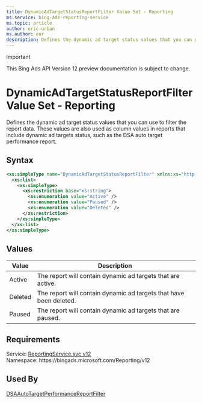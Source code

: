 ```yaml
---
title: DynamicAdTargetStatusReportFilter Value Set - Reporting
ms.service: bing-ads-reporting-service
ms.topic: article
author: eric-urban
ms.author: eur
description: Defines the dynamic ad target status values that you can use to filter the report data.
---
```

> [!IMPORTANT]
> This Bing Ads API Version 12 preview documentation is subject to change.

# DynamicAdTargetStatusReportFilter Value Set - Reporting
Defines the dynamic ad target status values that you can use to filter the report data. These values are also used as column values in reports that include dynamic ad targets status, such as the DSA auto target performance report.

## Syntax
```xml
<xs:simpleType name="DynamicAdTargetStatusReportFilter" xmlns:xs="http://www.w3.org/2001/XMLSchema">
  <xs:list>
    <xs:simpleType>
      <xs:restriction base="xs:string">
        <xs:enumeration value="Active" />
        <xs:enumeration value="Paused" />
        <xs:enumeration value="Deleted" />
      </xs:restriction>
    </xs:simpleType>
  </xs:list>
</xs:simpleType>
```

## <a name="values"></a>Values

|Value|Description|
|-----------|---------------|
|<a name="active"></a>Active|The report will contain dynamic ad targets that are active.|
|<a name="deleted"></a>Deleted|The report will contain dynamic ad targets that have been deleted.|
|<a name="paused"></a>Paused|The report will contain dynamic ad targets that are paused.|

## Requirements
Service: [ReportingService.svc v12](https://reporting.api.bingads.microsoft.com/Api/Advertiser/Reporting/v11/ReportingService.svc)  
Namespace: https\://bingads.microsoft.com/Reporting/v12  

## Used By
[DSAAutoTargetPerformanceReportFilter](dsaautotargetperformancereportfilter.md)  
